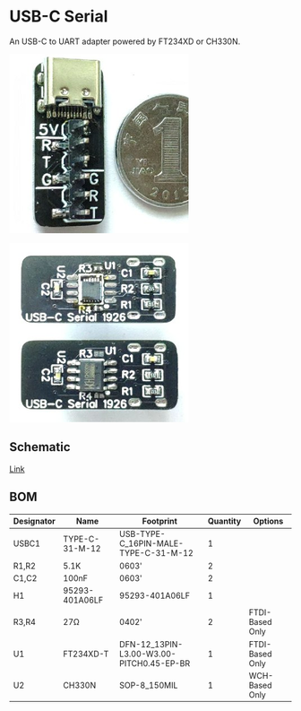 # USB-C Serial
An USB-C to UART adapter powered by FT234XD or CH330N.

![](docs/usb-uart.jpg)

![](docs/back-side.jpg)

## Schematic

[Link](docs/Schematic_USB-C-Serial_Sheet-1_20190707141051.pdf)

## BOM

Designator	|	Name	|	Footprint	|	Quantity	|	Options
----------  | ----  | --------- | --------  | --------
USBC1	|	TYPE-C-31-M-12	|	USB-TYPE-C_16PIN-MALE-TYPE-C-31-M-12	|	1	|	
R1,R2	|	5.1K	|	0603'	|	2	|	
C1,C2	|	100nF	|	0603'	|	2	|	
H1	|	95293-401A06LF	|	95293-401A06LF	|	1	|	
R3,R4	|	27Ω	|	0402'	|	2	|	FTDI-Based Only
U1	|	FT234XD-T	|	DFN-12_13PIN-L3.00-W3.00-PITCH0.45-EP-BR	|	1	|	FTDI-Based Only
U2	|	CH330N	|	SOP-8_150MIL	|	1	|	WCH-Based Only

